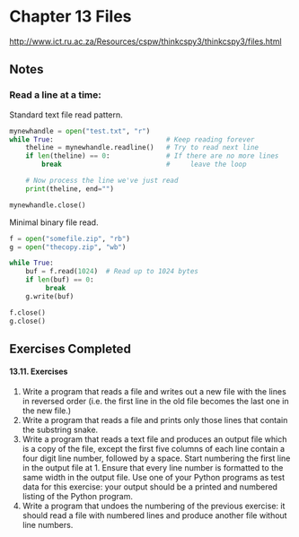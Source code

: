 # Chapter 13 Files
http://www.ict.ru.ac.za/Resources/cspw/thinkcspy3/thinkcspy3/files.html

## Notes
### Read a line at a time:
Standard text file read pattern.

```python
mynewhandle = open("test.txt", "r")
while True:                            # Keep reading forever
    theline = mynewhandle.readline()   # Try to read next line
    if len(theline) == 0:              # If there are no more lines
        break                          #     leave the loop

    # Now process the line we've just read
    print(theline, end="")

mynewhandle.close()
```

Minimal binary file read.

```python
f = open("somefile.zip", "rb")
g = open("thecopy.zip", "wb")

while True:
    buf = f.read(1024)  # Read up to 1024 bytes
    if len(buf) == 0:
         break
    g.write(buf)

f.close()
g.close()
```

## Exercises Completed
#### 13.11. Exercises
1. Write a program that reads a file and writes out a new file with the lines in reversed order (i.e. the first line in the old file becomes the last one in the new file.)
2. Write a program that reads a file and prints only those lines that contain the substring snake.
3. Write a program that reads a text file and produces an output file which is a copy of the file, except the first five columns of each line contain a four digit line number, followed by a space. Start numbering the first line in the output file at 1. Ensure that every line number is formatted to the same width in the output file. Use one of your Python programs as test data for this exercise: your output should be a printed and numbered listing of the Python program.
4. Write a program that undoes the numbering of the previous exercise: it should read a file with numbered lines and produce another file without line numbers.
